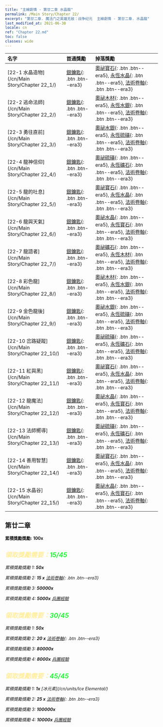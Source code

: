 ```yaml
---
title: "主線劇情 - 第廿二章 水晶龍"
permalink: /Main Story/Chapter 22/
excerpt: "第廿二章. 魔法门之英雄无敌：战争纪元  主線劇情 - 第廿二章. 水晶龍"
last_modified_at: 2021-06-30
locale: cn
ref: "Chapter 22.md"
toc: false
classes: wide
---
```


  | 名字 |  首通獎勵 | 掉落獎勵 |
  |:------------|:------------|:------------| 
  | [22-1 水晶造物](/cn/Main Story/Chapter 22_1/) | [銀鑰匙](/cn/Items/con_693/){: .btn .btn--era3} | [奧祕寶石](/cn/Items/mat_79/){: .btn .btn--era5}, [永恆水晶](/cn/Items/mat_73/){: .btn .btn--era5}, [法術卷軸](/cn/Items/con_694/){: .btn .btn--era3} |
  | [22-2 逃命法師](/cn/Main Story/Chapter 22_2/) | [銀鑰匙](/cn/Items/con_693/){: .btn .btn--era3} | [奧祕木材](/cn/Items/mat_76/){: .btn .btn--era5}, [永恆水銀](/cn/Items/mat_70/){: .btn .btn--era5}, [法術卷軸](/cn/Items/con_694/){: .btn .btn--era3} |
  | [22-3 勇往直前](/cn/Main Story/Chapter 22_3/) | [銀鑰匙](/cn/Items/con_693/){: .btn .btn--era3} | [奧祕水銀](/cn/Items/mat_77/){: .btn .btn--era5}, [永恆硫磺](/cn/Items/mat_71/){: .btn .btn--era5}, [法術卷軸](/cn/Items/con_694/){: .btn .btn--era3} |
  | [22-4 龍神信仰](/cn/Main Story/Chapter 22_4/) | [銀鑰匙](/cn/Items/con_693/){: .btn .btn--era3} | [奧祕硫磺](/cn/Items/mat_78/){: .btn .btn--era5}, [永恆礦石](/cn/Items/mat_68/){: .btn .btn--era5}, [法術卷軸](/cn/Items/con_694/){: .btn .btn--era3} |
  | [22-5 龍的吐息](/cn/Main Story/Chapter 22_5/) | [銀鑰匙](/cn/Items/con_693/){: .btn .btn--era3} | [奧祕寶石](/cn/Items/mat_79/){: .btn .btn--era5}, [永恆水晶](/cn/Items/mat_73/){: .btn .btn--era5}, [法術卷軸](/cn/Items/con_694/){: .btn .btn--era3} |
  | [22-6 龍與天氣](/cn/Main Story/Chapter 22_6/) | [銀鑰匙](/cn/Items/con_693/){: .btn .btn--era3} | [奧祕水晶](/cn/Items/mat_80/){: .btn .btn--era5}, [永恆寶石](/cn/Items/mat_72/){: .btn .btn--era5}, [法術卷軸](/cn/Items/con_694/){: .btn .btn--era3} |
  | [22-7 龍語者](/cn/Main Story/Chapter 22_7/) | [銀鑰匙](/cn/Items/con_693/){: .btn .btn--era3} | [奧祕礦石](/cn/Items/mat_75/){: .btn .btn--era5}, [永恆木材](/cn/Items/mat_69/){: .btn .btn--era5}, [法術卷軸](/cn/Items/con_694/){: .btn .btn--era3} |
  | [22-8 彩色龍](/cn/Main Story/Chapter 22_8/) | [銀鑰匙](/cn/Items/con_693/){: .btn .btn--era3} | [奧祕木材](/cn/Items/mat_76/){: .btn .btn--era5}, [永恆水銀](/cn/Items/mat_70/){: .btn .btn--era5}, [法術卷軸](/cn/Items/con_694/){: .btn .btn--era3} |
  | [22-9 金色龍後](/cn/Main Story/Chapter 22_9/) | [銀鑰匙](/cn/Items/con_693/){: .btn .btn--era3} | [奧祕水銀](/cn/Items/mat_77/){: .btn .btn--era5}, [永恆硫磺](/cn/Items/mat_71/){: .btn .btn--era5}, [法術卷軸](/cn/Items/con_694/){: .btn .btn--era3} |
  | [22-10 岔路疑蹤](/cn/Main Story/Chapter 22_10/) | [銀鑰匙](/cn/Items/con_693/){: .btn .btn--era3} | [奧祕硫磺](/cn/Items/mat_78/){: .btn .btn--era5}, [永恆礦石](/cn/Items/mat_68/){: .btn .btn--era5}, [法術卷軸](/cn/Items/con_694/){: .btn .btn--era3} |
  | [22-11 紅與黑](/cn/Main Story/Chapter 22_11/) | [銀鑰匙](/cn/Items/con_693/){: .btn .btn--era3} | [奧祕寶石](/cn/Items/mat_79/){: .btn .btn--era5}, [永恆水晶](/cn/Items/mat_73/){: .btn .btn--era5}, [法術卷軸](/cn/Items/con_694/){: .btn .btn--era3} |
  | [22-12 龍魔法](/cn/Main Story/Chapter 22_12/) | [銀鑰匙](/cn/Items/con_693/){: .btn .btn--era3} | [奧祕水晶](/cn/Items/mat_80/){: .btn .btn--era5}, [永恆寶石](/cn/Items/mat_72/){: .btn .btn--era5}, [法術卷軸](/cn/Items/con_694/){: .btn .btn--era3} |
  | [22-13 法師嚮導](/cn/Main Story/Chapter 22_13/) | [銀鑰匙](/cn/Items/con_693/){: .btn .btn--era3} | [奧祕硫磺](/cn/Items/mat_78/){: .btn .btn--era5}, [永恆礦石](/cn/Items/mat_68/){: .btn .btn--era5}, [法術卷軸](/cn/Items/con_694/){: .btn .btn--era3} |
  | [22-14 善用智慧](/cn/Main Story/Chapter 22_14/) | [銀鑰匙](/cn/Items/con_693/){: .btn .btn--era3} | [奧祕寶石](/cn/Items/mat_79/){: .btn .btn--era5}, [永恆水晶](/cn/Items/mat_73/){: .btn .btn--era5}, [法術卷軸](/cn/Items/con_694/){: .btn .btn--era3} |
  | [22-15 水晶谷](/cn/Main Story/Chapter 22_15/) | [銀鑰匙](/cn/Items/con_693/){: .btn .btn--era3} | [奧祕水晶](/cn/Items/mat_80/){: .btn .btn--era5}, [永恆寶石](/cn/Items/mat_72/){: .btn .btn--era5}, [法術卷軸](/cn/Items/con_694/){: .btn .btn--era3} |


##  第廿二章

 **累積獎勵獎勵:**  **100x** <i class="fas fa-gem"/>



## <span style="color: #ffeea0">   領取獎勵需要：</span><span style="color: #27f73a">15/45</span>

 累積獎勵獎勵 1:  **50x** <i class="fas fa-gem"/>

 累積獎勵獎勵 2: **15 x** [法術卷軸](/cn/Items/con_694/){: .btn .btn--era3}

 累積獎勵獎勵 3:  **50000x** <i class="fas fa-coins"/>

 累積獎勵獎勵 4:  **5000x** [兵團經驗](/cn/Items/con_902/)



## <span style="color: #ffeea0">   領取獎勵需要：</span><span style="color: #27f73a">30/45</span>

 累積獎勵獎勵 1:  **50x** <i class="fas fa-gem"/>

 累積獎勵獎勵 2: **20 x** [法術卷軸](/cn/Items/con_694/){: .btn .btn--era3}

 累積獎勵獎勵 3:  **80000x** <i class="fas fa-coins"/>

 累積獎勵獎勵 4:  **8000x** [兵團經驗](/cn/Items/con_902/)



## <span style="color: #ffeea0">   領取獎勵需要：</span><span style="color: #27f73a">45/45</span>

 累積獎勵獎勵 1:  **1x** [冰元素](/cn/units/Ice Elemental/)

 累積獎勵獎勵 2: **25 x** [法術卷軸](/cn/Items/con_694/){: .btn .btn--era3}

 累積獎勵獎勵 3:  **100000x** <i class="fas fa-coins"/>

 累積獎勵獎勵 4:  **10000x** [兵團經驗](/cn/Items/con_902/)

